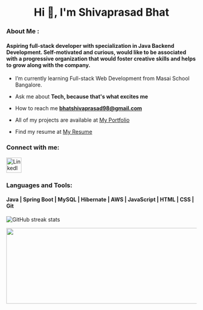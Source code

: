 
<h1 align="center">Hi 👋, I'm Shivaprasad Bhat</h1>
<p align='center'> </h1>
<h3>About Me :</h3>
<h4 align="left">Aspiring full-stack developer with specialization in Java Backend Development. Self-motivated and curious, would like to be associated with a progressive organization that would foster creative skills and helps to grow along with the company.</h4>


-  I’m currently learning Full-stack Web Development from Masai School Bangalore.

-  Ask me about **Tech, because that's what excites me**

-  How to reach me **bhatshivaprasad98@gmail.com**

-  All of my projects are available at [My Portfolio](https://shivaprasad-sbhat.github.io/)

-  Find my resume at [My Resume](https://github.com/Shivaprasad-sBhat/Shivaprasad-sBhat/files/9626810/Shivaprasad_Bhat_Resume.1.pdf)

<h3 align="left">Connect with me:</h3>
<p align="left">
<a href="https://linkedin.com/in/shivaprasad-bhat/" target="_blank"> <img align="center" src="https://s.yimg.com/fz/api/res/1.2/6.1sJqIySlxah724K1v9xA--~C/YXBwaWQ9c3JjaGRkO2ZpPWZpdDtoPTEyMDtxPTgwO3c9MTIw/https://s.yimg.com/zb/imgv1/051c505f-dc29-3303-81b2-5828c6e3b2e2/t_500x300" alt="LinkedIn" height="40" width="40" /></a>
</p>





<div> <!--align="center" --> 
<!-- - Tech stacks-->
<h3 align="left">Languages and Tools:</h3>
<p align="left"> 


<h4 align="left">Java | Spring Boot | MySQL | Hibernate | AWS | JavaScript | HTML | CSS | Git</h4>


  
 <!--![GitHub stats](https://github-readme-stats.vercel.app/api?username=shivaprasad-sbhat&show_icons=true)-->

![GitHub streak stats](https://github-readme-streak-stats.herokuapp.com/?user=shivaprasad-sbhat)
 <!--![GitHub Activity Graph](https://activity-graph.herokuapp.com/graph?username=shivaprasad-sbhat)-->


<img align="center" width="600px" height="200px" src="https://github-readme-stats.vercel.app/api/top-langs/?username=shivaprasad-sbhat&layout=compact&theme=vue&hide_border=true" />


 </div>

<!--![Visitor Count](https://profile-counter.glitch.me/{Shivaprasad-sBhat}/count.svg)-->

